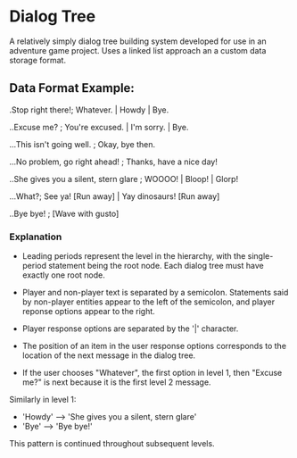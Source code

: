 # Dialog Tree
A relatively simply dialog tree building system developed for use in an adventure game project. Uses a linked list approach an a custom data storage format. 

## Data Format Example:
.Stop right there!; Whatever. | Howdy | Bye.

..Excuse me? ; You're excused. | I'm sorry. | Bye.

...This isn't going well. ; Okay, bye then. 

...No problem, go right ahead! ; Thanks, have a nice day!

..She gives you a silent, stern glare ; WOOOO! | Bloop! | Glorp!

...What?; See ya! [Run away] | Yay dinosaurs! [Run away] 

..Bye bye! ; [Wave with gusto]

### Explanation
* Leading periods represent the level in the hierarchy, with the single-period statement being the root node. Each dialog tree must have exactly one root node. 
* Player and non-player text is separated by a semicolon. Statements said by non-player entities appear to the left of the semicolon, and player reponse options appear to the right.
* Player response options are separated by the '|' character.
* The position of an item in the user response options corresponds to the location of the next message in the dialog tree. 

* If the user chooses "Whatever", the first option in level 1, then "Excuse me?" is next because it is the first level 2 message.   

Similarly in level 1:
* 'Howdy' --> 'She gives you a silent, stern glare'
* 'Bye' --> 'Bye bye!'

This pattern is continued throughout subsequent levels. 
